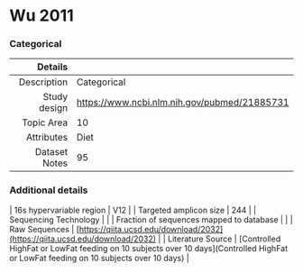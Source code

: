 # Wu 2011

### Categorical


| Details        |             |
| -------------: |-------------|
| Description      | Categorical |
| Study design | https://www.ncbi.nlm.nih.gov/pubmed/21885731 |
| Topic Area | 10|
| Attributes | Diet|
| Dataset Notes | 95

### Additional details

| 16s hypervariable region | V12 |
| Targeted amplicon size | 244 |
| Sequencing Technology |  |
| Fraction of sequences mapped to database |  |
| Raw Sequences | [https://qiita.ucsd.edu/download/2032](https://qiita.ucsd.edu/download/2032) |
| Literature Source | [Controlled HighFat or LowFat feeding on 10 subjects over 10 days](Controlled HighFat or LowFat feeding on 10 subjects over 10 days) |